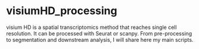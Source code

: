 # visiumHD_processing
visium HD is a spatial transcriptomics method that reaches single cell resolution. It can be processed with Seurat or scanpy. From pre-processing to segmentation and downstream analysis, I will share here my main scripts.
